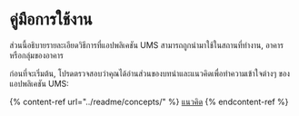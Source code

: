 # คู่มือการใช้งาน

ส่วนนี้อธิบายรายละเอียดวิธีการที่แอปพลิเคชัน UMS สามารถถูกนำมาใช้ในสถานที่ทำงาน, อาคาร หรือกลุ่มของอาคาร

ก่อนที่จะเริ่มต้น, โปรดตรวจสอบว่าคุณได้อ่านส่วนของบทนำและแนวคิดเพื่อทำความเข้าใจต่างๆ ของแอปพลิเคชัน UMS:

{% content-ref url="../readme/concepts/" %}
[แนวคิด](../readme/concepts/)
{% endcontent-ref %}
